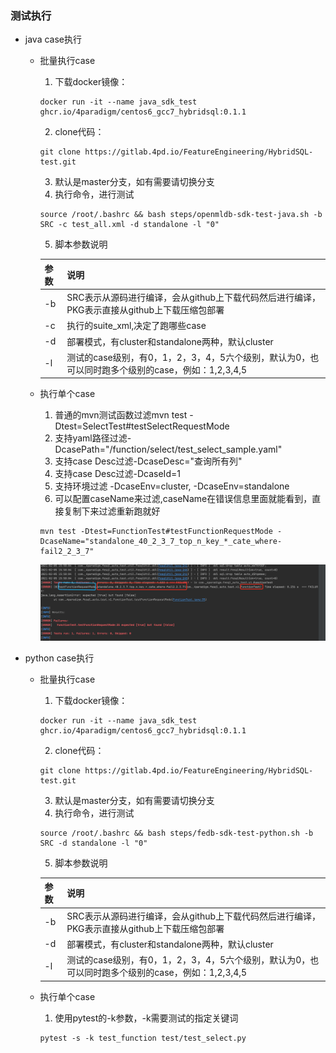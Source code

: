 ### 测试执行
- java case执行
    + 批量执行case
        1. 下载docker镜像：
         ```shell
         docker run -it --name java_sdk_test ghcr.io/4paradigm/centos6_gcc7_hybridsql:0.1.1
         ```
        2. clone代码：
         ```shell
         git clone https://gitlab.4pd.io/FeatureEngineering/HybridSQL-test.git
         ```
        3. 默认是master分支，如有需要请切换分支
        4. 执行命令，进行测试
        ```shell
        source /root/.bashrc && bash steps/openmldb-sdk-test-java.sh -b SRC -c test_all.xml -d standalone -l "0"
        ```
        5. 脚本参数说明
        
        | 参数 | 说明 |
        | :--- | :--- |
        |-b|SRC表示从源码进行编译，会从github上下载代码然后进行编译，PKG表示直接从github上下载压缩包部署|
        |-c|执行的suite_xml,决定了跑哪些case|
        |-d|部署模式，有cluster和standalone两种，默认cluster|
        |-l|测试的case级别，有0，1，2，3，4，5六个级别，默认为0，也可以同时跑多个级别的case，例如：1,2,3,4,5|
    + 执行单个case
        1. 普通的mvn测试函数过滤mvn test -Dtest=SelectTest#testSelectRequestMode
        2. 支持yaml路径过滤-DcasePath="/function/select/test_select_sample.yaml"
        3. 支持case Desc过滤-DcaseDesc="查询所有列"
        4. 支持case Desc过滤-DcaseId=1
        5. 支持环境过滤 -DcaseEnv=cluster, -DcaseEnv=standalone
        6. 可以配置caseName来过滤,caseName在错误信息里面就能看到，直接复制下来过滤重新跑就好
        ```shell
        mvn test -Dtest=FunctionTest#testFunctionRequestMode -DcaseName="standalone_40_2_3_7_top_n_key_*_cate_where-fail2_2_3_7"
        ```
        ![avatar](images/caseName.png "查看caseName")
- python case执行
    + 批量执行case
        1. 下载docker镜像：
         ```shell
         docker run -it --name java_sdk_test ghcr.io/4paradigm/centos6_gcc7_hybridsql:0.1.1
         ```
        2. clone代码：
         ```shell
         git clone https://gitlab.4pd.io/FeatureEngineering/HybridSQL-test.git
         ```
        3. 默认是master分支，如有需要请切换分支
        4. 执行命令，进行测试
        ```shell
        source /root/.bashrc && bash steps/fedb-sdk-test-python.sh -b SRC -d standalone -l "0"
        ```
        5. 脚本参数说明

      | 参数 | 说明 |
      | :--- | :--- |
      |-b|SRC表示从源码进行编译，会从github上下载代码然后进行编译，PKG表示直接从github上下载压缩包部署|
      |-d|部署模式，有cluster和standalone两种，默认cluster|
      |-l|测试的case级别，有0，1，2，3，4，5六个级别，默认为0，也可以同时跑多个级别的case，例如：1,2,3,4,5|
    + 执行单个case
        1. 使用pytest的-k参数，-k需要测试的指定关键词
        ```shell
        pytest -s -k test_function test/test_select.py
        ```